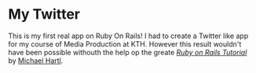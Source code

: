 # My Twitter

This is my first real app on Ruby On Rails! I had to create a Twitter like app for my course of Media Production at KTH. However this result wouldn't have been possible withouth the help op the greate
[*Ruby on Rails Tutorial*](http://railstutorial.org/)
by [Michael Hartl](http://michaelhartl.com/).